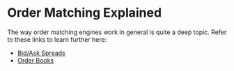 # Order Matching Explained

The way order matching engines work in general is quite a deep topic. Refer to these links to learn further here:

- [Bid/Ask Spreads](https://www.investopedia.com/terms/b/bid-askspread.asp)
- [Order Books](https://www.investopedia.com/terms/o/order-book.asp)
